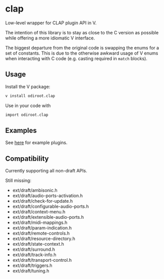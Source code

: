 # clap
Low-level wrapper for CLAP plugin API in V.

The intention of this library is to stay as close to the C version as possible
while offering a more idiomatic V interface.

The biggest departure from the original code is swapping the enums for
a set of constants. This is due to the otherwise awkward usage of V enums
when interacting with C code (e.g. casting required in `match` blocks).

## Usage

Install the V package:

```sh
v install odiroot.clap
```

Use in your code with
```v
import odiroot.clap
```

## Examples

See [here](./examples) for example plugins.

## Compatibility

Currently supporting all non-draft APIs.

Still missing:

 - ext/draft/ambisonic.h
 - ext/draft/audio-ports-activation.h
 - ext/draft/check-for-update.h
 - ext/draft/configurable-audio-ports.h
 - ext/draft/context-menu.h
 - ext/draft/extensible-audio-ports.h
 - ext/draft/midi-mappings.h
 - ext/draft/param-indication.h
 - ext/draft/remote-controls.h
 - ext/draft/resource-directory.h
 - ext/draft/state-context.h
 - ext/draft/surround.h
 - ext/draft/track-info.h
 - ext/draft/transport-control.h
 - ext/draft/triggers.h
 - ext/draft/tuning.h


